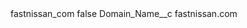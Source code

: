 <?xml version="1.0" encoding="UTF-8"?>
<CustomMetadata xmlns="http://soap.sforce.com/2006/04/metadata" xmlns:xsi="http://www.w3.org/2001/XMLSchema-instance" xmlns:xsd="http://www.w3.org/2001/XMLSchema">
    <label>fastnissan_com</label>
    <protected>false</protected>
    <values>
        <field>Domain_Name__c</field>
        <value xsi:type="xsd:string">fastnissan.com</value>
    </values>
</CustomMetadata>
